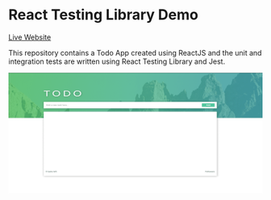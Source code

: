 React Testing Library Demo
==========================  

[Live Website](https://utkarsh-react-testing-library-demo.netlify.app/)

This repository contains a Todo App created using ReactJS and the unit and integration tests are written using React Testing Library and Jest.  

![Welcome Page](./assets/welcome_page.png)  